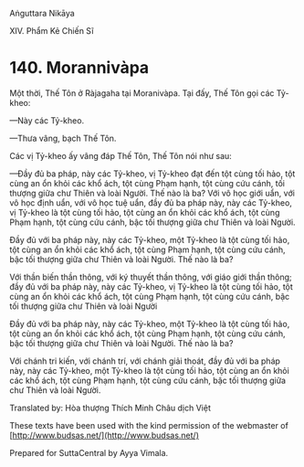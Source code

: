  

Aṅguttara Nikāya

XIV. Phẩm Kẻ Chiến Sĩ

# 140\. Morannivàpa

Một thời, Thế Tôn ở Ràjagaha tại Moranivàpa. Tại đấy, Thế Tôn gọi các Tỷ-kheo:

—Này các Tỷ-kheo.

—Thưa vâng, bạch Thế Tôn.

Các vị Tỷ-kheo ấy vâng đáp Thế Tôn, Thế Tôn nói như sau:

—Ðầy đủ ba pháp, này các Tỷ-kheo, vị Tỷ-kheo đạt đến tột cùng tối hảo, tột cùng an ổn khỏi các khổ ách, tột cùng Phạm hạnh, tột cùng cứu cánh, tối thượng giữa chư Thiên và loài Người. Thế nào là ba? Với vô học giới uẩn, với vô học định uẩn, với vô học tuệ uẩn, đầy đủ ba pháp này, này các Tỷ-kheo, vị Tỷ-kheo là tột cùng tối hảo, tột cùng an ổn khỏi các khổ ách, tột cùng Phạm hạnh, tột cùng cứu cánh, bậc tối thượng giữa chư Thiên và loài Người.

Ðầy đủ với ba pháp này, này các Tỷ-kheo, một Tỷ-kheo là tột cùng tối hảo, tột cùng an ổn khỏi các khổ ách, tột cùng Phạm hạnh, tột cùng cứu cánh, bậc tối thượng giữa chư Thiên và loài Người. Thế nào là ba?

Với thần biến thần thông, với ký thuyết thần thông, với giáo giới thần thông; đầy đủ với ba pháp này, này các Tỷ-kheo, vị Tỷ-kheo là tột cùng tối hảo, tột cùng an ổn khỏi các khổ ách, tột cùng Phạm hạnh, tột cùng cứu cánh, bậc tối thượng giữa chư Thiên và loài Người

Ðầy đủ với ba pháp này, này các Tỷ-kheo, một Tỷ-kheo là tột cùng tối hảo, tột cùng an ổn khỏi các khổ ách, tột cùng Phạm hạnh, tột cùng cứu cánh, bậc tối thượng giữa chư Thiên và loài Người. Thế nào là ba?

Với chánh tri kiến, với chánh trí, với chánh giải thoát, đầy đủ với ba pháp này, này các Tỷ-kheo, một Tỷ-kheo là tột cùng tối hảo, tột cùng an ổn khỏi các khổ ách, tột cùng Phạm hạnh, tột cùng cứu cánh, bậc tối thượng giữa chư Thiên và loài Người.

Translated by: Hòa thượng Thích Minh Châu dịch Việt

These texts have been used with the kind permission of the webmaster of [http://www.budsas.net/](http://www.budsas.net/)

Prepared for SuttaCentral by Ayya Vimala.